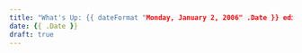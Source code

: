 ```yaml
---
title: "What's Up: {{ dateFormat "Monday, January 2, 2006" .Date }} edition"
date: {{ .Date }}
draft: true
---
```



